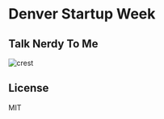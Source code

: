 # Denver Startup Week

## Talk Nerdy To Me
![crest](https://secure.gravatar.com/avatar/aa8ea677b07f626479fd280049b0e19f?s=75)

## License
MIT
